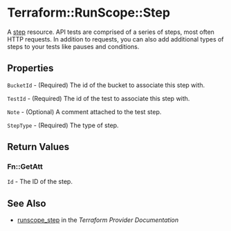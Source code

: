# Terraform::RunScope::Step

A [step](https://www.runscope.com/docs/api/steps) resource.
API tests are comprised of a series of steps, most often HTTP requests.
In addition to requests, you can also add additional types of steps to
your tests like pauses and conditions.

## Properties

`BucketId` - (Required) The id of the bucket to associate this step with.

`TestId` - (Required) The id of the test to associate this step with.

`Note` - (Optional) A comment attached to the test step.

`StepType` - (Required) The type of step.


## Return Values

### Fn::GetAtt

`Id` - The ID of the step.

## See Also

* [runscope_step](https://www.terraform.io/docs/providers/runscope/r/step.html) in the _Terraform Provider Documentation_